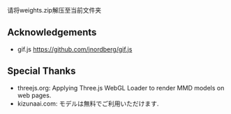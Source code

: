 请将weights.zip解压至当前文件夹
## Acknowledgements
* gif.js https://github.com/jnordberg/gif.js
## Special Thanks
* threejs.org: Applying Three.js WebGL Loader to render MMD models on web pages.
* kizunaai.com: モデルは無料でご利用いただけます.